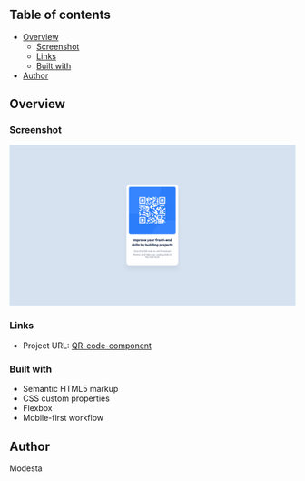 ## Table of contents

- [Overview](#overview)
  - [Screenshot](#screenshot)
  - [Links](#links)
  - [Built with](#built-with)
- [Author](#author)

## Overview

### Screenshot

![](./Screensshot%20qr-code-component.png)

### Links

- Project URL: [QR-code-component](https://modesta2277.github.io/qr-code-component/)

### Built with

- Semantic HTML5 markup
- CSS custom properties
- Flexbox
- Mobile-first workflow

## Author

Modesta
